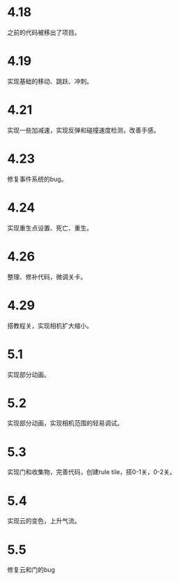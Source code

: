 # 4.18

之前的代码被移出了项目。

# 4.19

实现基础的移动、跳跃、冲刺。

# 4.21

实现一些加减速，实现反弹和碰撞速度检测，改善手感。

# 4.23

修复事件系统的bug。

# 4.24

实现重生点设置、死亡、重生。

# 4.26

整理、修补代码，微调关卡。

# 4.29

搭教程关，实现相机扩大缩小。

# 5.1

实现部分动画。

# 5.2

实现部分动画，实现相机范围的轻易调试。

# 5.3 

实现门和收集物，完善代码，创建rule tile，搭0-1关，0-2关。

# 5.4

实现云的变色，上升气流。

# 5.5

修复云和门的bug